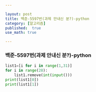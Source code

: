 ```yaml
---

layout: post
title: 백준-5597번(과제 안내신 분?)-python
category: [알고리즘]
published:  true
use_math: true

---
```

### 백준-5597번(과제 안내신 분?)-python

```python
list1=[i for i in range(1,31)]
for i in range(28):
    list1.remove(int(input()))
print(list1[0])
print(list1[1])

```